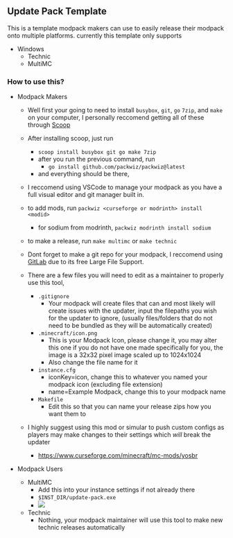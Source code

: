 ## Update Pack Template
This is a template modpack makers can use to easily release their modpack onto multiple platforms.
currently this template only supports 
- Windows
	- Technic
	- MultiMC

### How to use this?
- Modpack Makers
	- Well first your going to need to install `busybox`, `git`, `go` `7zip`, and `make` on your computer, I personally reccomend getting all of these through [Scoop](https://scoop.sh/)
	- After installing scoop, just run
		- `scoop install busybox git go make 7zip`
		- after you run the previous command, run
			- `go install github.com/packwiz/packwiz@latest`
		- and everything should be there, 
	- I reccomend using VSCode to manage your modpack as you have a full visual editor and git manager built in.
	- to add mods, run `packwiz <curseforge or modrinth> install <modid>`
		- for sodium from modrinth, `packwiz modrinth install sodium`
	- to make a release, run `make multimc` or `make technic`

	- Dont forget to make a git repo for your modpack, I reccomend using [GitLab](https://gitlab.com) due to its free Large File Support.

	- There are a few files you will need to edit as a maintainer to properly use this tool, 
		- `.gitignore`
			- Your modpack will create files that can and most likely will create issues with the updater, input the filepaths you wish for the updater to ignore, (usually files/folders that do not need to be bundled as they will be automatically created)
		- `.minecraft/icon.png`
			- This is your Modpack Icon, please change it, you may alter this one if you do not have one made specifically for you, the image is a 32x32 pixel image scaled up to 1024x1024
			- Also change the file name for it
		- `instance.cfg`
			- iconKey=icon, change this to whatever you named your modpack icon (excluding file extension)
			- name=Example Modpack, change this to your modpack name
		- `Makefile`
			- Edit this so that you can name your release zips how you want them to


	- I highly suggest using this mod or simular to push custom configs as players may make changes to their settings which *will* break the updater
		- https://www.curseforge.com/minecraft/mc-mods/yosbr

- Modpack Users
	- MultiMC
		- Add this into your instance settings if not already there
		- `$INST_DIR/update-pack.exe`
		- ![](https://i.imgur.com/wjBuHYG.png)
	- Technic
		- Nothing, your modpack maintainer will use this tool to make new technic releases automatically